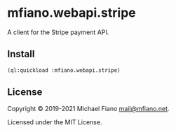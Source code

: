# mfiano.webapi.stripe

A client for the Stripe payment API.

## Install

```lisp
(ql:quickload :mfiano.webapi.stripe)
```

## License

Copyright © 2019-2021 Michael Fiano <mail@mfiano.net>.

Licensed under the MIT License.
